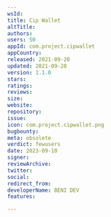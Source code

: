 ```yaml
---
wsId: 
title: Cip Wallet
altTitle: 
authors: 
users: 50
appId: com.project.cipwallet
appCountry: 
released: 2021-09-20
updated: 2021-09-20
version: 1.1.0
stars: 
ratings: 
reviews: 
size: 
website: 
repository: 
issue: 
icon: com.project.cipwallet.png
bugbounty: 
meta: obsolete
verdict: fewusers
date: 2023-09-10
signer: 
reviewArchive: 
twitter: 
social: 
redirect_from: 
developerName: BENI DEV
features: 

---
```


